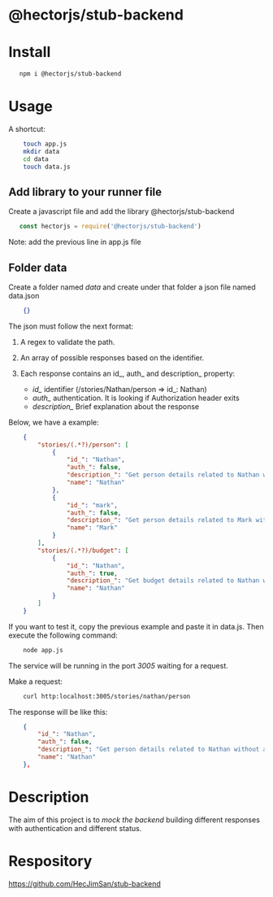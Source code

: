 # @hectorjs/stub-backend

# Install

```sh
   npm i @hectorjs/stub-backend
```

# Usage

A shortcut:

```sh
    touch app.js
    mkdir data
    cd data
    touch data.js
```

## Add library to your runner file

Create a javascript file and add the library @hectorjs/stub-backend

```js
   const hectorjs = require('@hectorjs/stub-backend')
```

Note: add the previous line in app.js file

## Folder data

Create a folder named _data_ and create under that folder a json file named data.json

```json
    {}
```
The json must follow the next format:

1. A regex to validate the path. 

2. An array of possible responses based on the identifier.

3. Each response contains an id_, auth_ and description_ property:

    *  *id_* identifier 
        (/stories/Nathan/person => id_: Nathan)
    *  *auth_* authentication. 
        It is looking if Authorization header exits
    *  *description_*
        Brief explanation about the response

Below, we have a example:

```json
    {
        "stories/(.*?)/person": [
            {
                "id_": "Nathan",
                "auth_": false,
                "description_": "Get person details related to Nathan without authentication",
                "name": "Nathan"
            },
            {
                "id_": "mark",
                "auth_": false,
                "description_": "Get person details related to Mark without authentication",
                "name": "Mark"
            }
        ],
        "stories/(.*?)/budget": [
            {
                "id_": "Nathan",
                "auth_": true,
                "description_": "Get budget details related to Nathan with authentication",
                "name": "Nathan"
            }
        ]
    }
```

If you want to test it, copy the previous example and paste it in data.js. Then execute the following command:

```sh
    node app.js
```

The service will be running in the port *3005* waiting for a request.

Make a request:

```sh
    curl http:localhost:3005/stories/nathan/person
```

The response will be like this:

```json
    {
        "id_": "Nathan",
        "auth_": false,
        "description_": "Get person details related to Nathan without authentication",
        "name": "Nathan"
    },
```



# Description

The aim of this project is to _mock the backend_  building different responses with authentication and different status.

# Respository

https://github.com/HecJimSan/stub-backend


